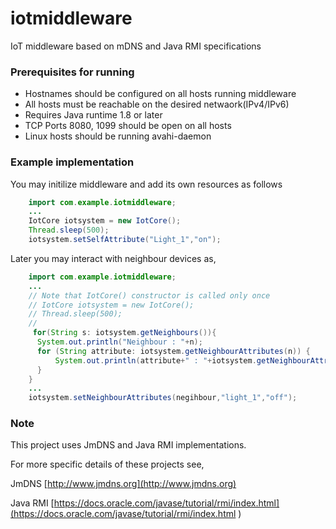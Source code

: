 # iotmiddleware
IoT middleware based on mDNS and Java RMI specifications

### Prerequisites for running 
* Hostnames should be configured on all hosts running middleware
* All hosts must be reachable on the desired netwaork(IPv4/IPv6)
* Requires Java runtime 1.8 or later
* TCP Ports 8080, 1099 should be open on all hosts
* Linux hosts should be running avahi-daemon 

### Example implementation

You may initilize middleware and add its own resources as follows

```java
    import com.example.iotmiddleware;
    ...
    IotCore iotsystem = new IotCore();
    Thread.sleep(500);
    iotsystem.setSelfAttribute("Light_1","on");
```

Later you may interact with neighbour devices as,

```java
    import com.example.iotmiddleware;
    ...
    // Note that IotCore() constructor is called only once
    // IotCore iotsystem = new IotCore();
    // Thread.sleep(500);
    // 
     for(String s: iotsystem.getNeighbours()){
      System.out.println("Neighbour : "+n);
      for (String attribute: iotsystem.getNeighbourAttributes(n)) {
    	  System.out.println(attribute+" : "+iotsystem.getNeighbourAttributeValue(n,attribute));
      }
    } 
    ...
    iotsystem.setNeighbourAttributes(negihbour,"light_1","off");

```

### Note
This project uses JmDNS and Java RMI implementations.

For more specific details of these projects see,

JmDNS [http://www.jmdns.org](http://www.jmdns.org)

Java RMI [https://docs.oracle.com/javase/tutorial/rmi/index.html](https://docs.oracle.com/javase/tutorial/rmi/index.html )
